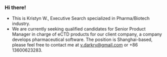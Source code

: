 ### Hi there!

* This is Kristyn W., Executive Search specialized in Pharma/Biotech industry.
* We are currently seeking qualified candidates for Senior Product Manager in charge of eCTD products for our client company, a company develops pharmaceutical software. The position is Shanghai-based, please feel free to contact me at v.darkry@gmail.com or +86 13600623283.  
